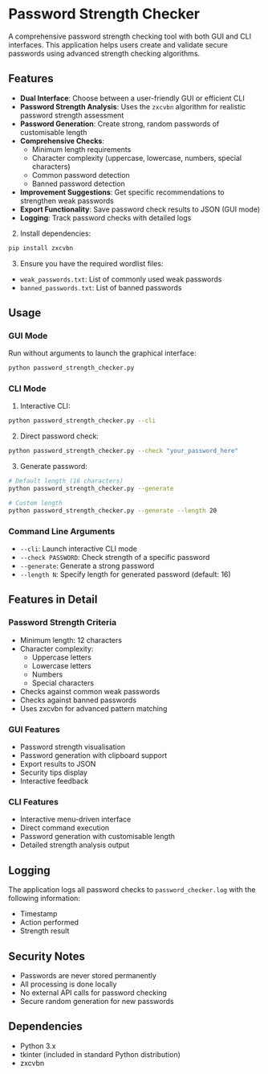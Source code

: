 # Password Strength Checker

A comprehensive password strength checking tool with both GUI and CLI interfaces. This application helps users create and validate secure passwords using advanced strength checking algorithms.

## Features

- **Dual Interface**: Choose between a user-friendly GUI or efficient CLI
- **Password Strength Analysis**: Uses the `zxcvbn` algorithm for realistic password strength assessment
- **Password Generation**: Create strong, random passwords of customisable length
- **Comprehensive Checks**:
  - Minimum length requirements
  - Character complexity (uppercase, lowercase, numbers, special characters)
  - Common password detection
  - Banned password detection
- **Improvement Suggestions**: Get specific recommendations to strengthen weak passwords
- **Export Functionality**: Save password check results to JSON (GUI mode)
- **Logging**: Track password checks with detailed logs

2. Install dependencies:
```bash
pip install zxcvbn
```

3. Ensure you have the required wordlist files:
- `weak_passwords.txt`: List of commonly used weak passwords
- `banned_passwords.txt`: List of banned passwords

## Usage

### GUI Mode

Run without arguments to launch the graphical interface:
```bash
python password_strength_checker.py
```

### CLI Mode

1. Interactive CLI:
```bash
python password_strength_checker.py --cli
```

2. Direct password check:
```bash
python password_strength_checker.py --check "your_password_here"
```

3. Generate password:
```bash
# Default length (16 characters)
python password_strength_checker.py --generate

# Custom length
python password_strength_checker.py --generate --length 20
```

### Command Line Arguments

- `--cli`: Launch interactive CLI mode
- `--check PASSWORD`: Check strength of a specific password
- `--generate`: Generate a strong password
- `--length N`: Specify length for generated password (default: 16)

## Features in Detail

### Password Strength Criteria

- Minimum length: 12 characters
- Character complexity:
  - Uppercase letters
  - Lowercase letters
  - Numbers
  - Special characters
- Checks against common weak passwords
- Checks against banned passwords
- Uses zxcvbn for advanced pattern matching

### GUI Features

- Password strength visualisation
- Password generation with clipboard support
- Export results to JSON
- Security tips display
- Interactive feedback

### CLI Features

- Interactive menu-driven interface
- Direct command execution
- Password generation with customisable length
- Detailed strength analysis output

## Logging

The application logs all password checks to `password_checker.log` with the following information:
- Timestamp
- Action performed
- Strength result

## Security Notes

- Passwords are never stored permanently
- All processing is done locally
- No external API calls for password checking
- Secure random generation for new passwords

## Dependencies

- Python 3.x
- tkinter (included in standard Python distribution)
- zxcvbn



